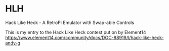 # HLH
Hack Like Heck - A RetroPi Emulator with Swap-able Controls

This is my entry to the Hack Like Heck contest put on by Element14 https://www.element14.com/community/docs/DOC-88919/l/hack-like-heck-andy-g
